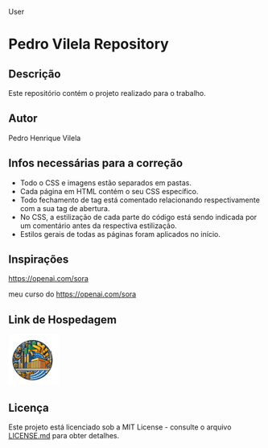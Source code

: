 User
# Pedro Vilela Repository

## Descrição
Este repositório contém o projeto realizado para o trabalho.

## Autor
Pedro Henrique Vilela

## Infos necessárias para a correção
- Todo o CSS e imagens estão separados em pastas.
- Cada página em HTML contém o seu CSS específico.
- Todo fechamento de tag está comentado relacionando respectivamente com a sua tag de abertura.
- No CSS, a estilização de cada parte do código está sendo indicada por um comentário antes da respectiva estilização.
- Estilos gerais de todas as páginas foram aplicados no início.

## Inspirações
<a href="https://openai.com/sora">https://openai.com/sora<a>

meu curso do <a href="https://openai.com/sora">https://openai.com/sora<a>

## Link de Hospedagem
<a href="https://etufbphv.netlify.app/"><img src="Icones/Logo.png" alt="logo" width="100"> </a>


## Licença
Este projeto está licenciado sob a MIT License - consulte o arquivo [LICENSE.md](LICENSE.md) para obter detalhes.
